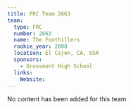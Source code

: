 ```yaml
---
title: FRC Team 2663
team:
  type: FRC
  number: 2663
  name: The Foothillers
  rookie_year: 2008
  location: El Cajon, CA, USA
  sponsors:
    - Grossmont High School
  links:
    Website: 
---
```

No content has been added for this team